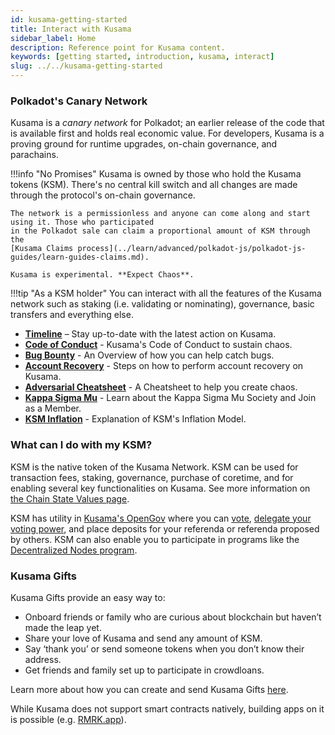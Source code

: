 ```yaml
---
id: kusama-getting-started
title: Interact with Kusama
sidebar_label: Home
description: Reference point for Kusama content.
keywords: [getting started, introduction, kusama, interact]
slug: ../../kusama-getting-started
---
```


### Polkadot's Canary Network

Kusama is a _canary network_ for Polkadot; an earlier release of the code that is available first
and holds real economic value. For developers, Kusama is a proving ground for runtime upgrades,
on-chain governance, and parachains.

!!!info "No Promises"
    Kusama is owned by those who hold the Kusama tokens (KSM). There's no central kill switch and all
    changes are made through the protocol's on-chain governance.

    The network is a permissionless and anyone can come along and start using it. Those who participated
    in the Polkadot sale can claim a proportional amount of KSM through the
    [Kusama Claims process](../learn/advanced/polkadot-js/polkadot-js-guides/learn-guides-claims.md).

    Kusama is experimental. **Expect Chaos**.

!!!tip "As a KSM holder"
    You can interact with all the features of the Kusama network such as staking (i.e. validating or
    nominating), governance, basic transfers and everything else.

<div class="grid cards" markdown>

- **[Timeline](kusama-timeline.md)** – Stay up-to-date with the latest action on Kusama.
- **[Code of Conduct](kusama-coc.md)** - Kusama's Code of Conduct to sustain chaos.
- **[Bug Bounty](kusama-bug-bounty.md)** - An Overview of how you can help catch bugs.
- **[Account Recovery](kusama-social-recovery.md)** - Steps on how to perform account recovery on Kusama.
- **[Adversarial Cheatsheet](kusama-adverserial-cheatsheet.md)** - A Cheatsheet to help you create chaos.
- **[Kappa Sigma Mu](kusama-society.md)** - Learn about the Kappa Sigma Mu Society and Join as a Member.
- **[KSM Inflation](kusama-inflation.md)** - Explanation of KSM's Inflation Model.

</div>

### What can I do with my KSM?

KSM is the native token of the Kusama Network. KSM can be used for transaction fees, staking,
governance, purchase of coretime, and for enabling several key functionalities on Kusama. See more
information on [the Chain State Values page](../explore/chain-state-values.md).

KSM has utility in [Kusama's OpenGov](../learn/basics/polkadot-opengov/learn-polkadot-opengov.md) where you can
[vote](../learn/basics/polkadot-opengov/learn-polkadot-opengov.md#voting-on-a-referendum),
[delegate your voting power](../learn/basics/polkadot-opengov/learn-polkadot-opengov.md#multirole-delegation), and place
deposits for your referenda or referenda proposed by others. KSM can also enable you to participate
in programs like the [Decentralized Nodes program](https://nodes.web3.foundation/).

### Kusama Gifts

Kusama Gifts provide an easy way to:

- Onboard friends or family who are curious about blockchain but haven’t made the leap yet.
- Share your love of Kusama and send any amount of KSM.
- Say ‘thank you’ or send someone tokens when you don’t know their address.
- Get friends and family set up to participate in crowdloans.

Learn more about how you can create and send Kusama Gifts
[here](https://polkadot.com/blog/introducing-polkadot-kusama-gifts).

While Kusama does not support smart contracts natively, building apps on it is possible (e.g. [RMRK.app](https://rmrk.app)).
